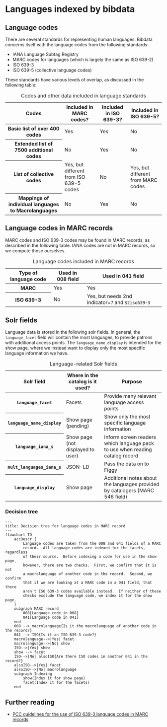 # Languages indexed by bibdata

## Language codes

There are several standards for representing human languages.  Bibdata concerns itself with the language codes from the following standards:
* IANA Language Subtag Registry
* MARC codes for languages (which is largely the same as ISO 639-2)
* ISO 639-3
* ISO 639-5 (collective language codes)

These standards have various levels of overlap, as discussed in the following table:

<!-- Using HTML in this table to add row headers and a caption, which are not included in Github-flavored markdown -->
<table aria-label="Codes and other data included in language standards">
    <caption>Codes and other data included in language standards</caption>
    <thead>
        <tr>
            <th scope="col">Codes</th>
            <th scope="col">Included in MARC codes?</th>
            <th scope="col">Included in ISO 639-3?</th>
            <th scope="col">Included in ISO 639-5?</th>
        </tr>
    </thead>
    <tbody>
        <tr>
            <th scope="row">Basic list of over 400 codes</th>
            <td>Yes</td>
            <td>Yes</td>
            <td>No</td>
        </tr>
        <tr>
            <th scope="row">Extended list of 7500 additional codes</th>
            <td>No</td>
            <td>Yes</td>
            <td>No</td>
        </tr>
        <tr>
            <th scope="row">List of collective codes</th>
            <td>Yes, but different from ISO 639-5 codes</td>
            <td>No</td>
            <td>Yes, but different from MARC codes</td>
        </tr>
        <tr>
            <th scope="row">Mappings of individual languages to Macrolanguages</th>
            <td>No</td>
            <td>Yes</td>
            <td>No</td>
        </tr>
    </tbody>
</table>

## Language codes in MARC records

MARC codes and ISO 639-3 codes may be found in MARC records, as described in the following table.  IANA codes are not in MARC records, so we compute those ourselves.

<!-- Using HTML in this table to add row headers and a caption, which are not included in Github-flavored markdown -->
<table aria-label="Language codes included in MARC records">
    <caption>Language codes included in MARC records</caption>
    <thead>
        <tr>
            <th scope="col">Type of language code</th>
            <th scope="col">Used in 008 field</th>
            <th scope="col">Used in 041 field</th>
        </tr>
    </thead>
    <tbody>
        <tr>
            <th scope="row">MARC</th>
            <td>Yes</td>
            <td>Yes</td>
        </tr>
        <tr>
            <th scope="row">ISO 639-3</th>
            <td>No</td>
            <td>Yes, but needs 2nd indicator=<code>7</code> and <code>$2iso639-3</code></td>
        </tr>
    </tbody>
</table>


## Solr fields

Language data is stored in the following solr fields.  In general, the `language_facet` field will contain the most languages, to provide patrons with additional access points.  The `language_name_display` is intended for the show page, where we instead want to display only the most specific language information we have.

<!-- Using HTML in this table to add row headers and a caption, which are not included in Github-flavored markdown -->
<table aria-label="Language-related Solr fields">
    <caption>Language-related Solr fields</caption>
    <thead>
        <tr>
            <th scope="col">Solr field</th>
            <th scope="col">Where in the catalog is it used?</th>
            <th scope="col">Purpose</th>
        </tr>
    </thead>
    <tbody>
        <tr>
            <th scope="row"><code>language_facet</code></th>
            <td>Facets</td>
            <td>Provide many relevant language access points</td>
        </tr>
        <tr>
            <th scope="row"><code>language_name_display</code></th>
            <td>Show page (pending)</td>
            <td>Show only the most specific language information</td>
        </tr>
        <tr>
            <th scope="row"><code>language_iana_s</code></th>
            <td>Show page (not displayed to user)</td>
            <td>Inform screen readers which language pack to use when reading catalog record</td>
        </tr>
        <tr>
            <th scope="row"><code>mult_languages_iana_s</code></th>
            <td>JSON-LD</td>
            <td>Pass the data on to Figgy</td>
        </tr>
        <tr>
            <th scope="row"><code>language_display</code></th>
            <td>Show page</td>
            <td>Additional notes about the languages provided by catalogers (MARC 546 field)</td>
        </tr>
    </tbody>
</table>


### Decision tree

```mermaid
---
title: Decision tree for language codes in MARC record
---
flowchart TD
    accDescr {
        Language codes are taken from the 008 and 041 fields of a MARC
        record.  All language codes are indexed for the facets, regardless
        of their source.  Before indexing a code for use in the show page,
        however, there are two checks.  First, we confirm that it is not
        a macrolanguage of another code in the record.  Second, we confirm
        that if we are looking at a MARC code in a 041 field, that there
        aren't ISO 639-3 codes available instead.  If neither of these
        checks exclude the language code, we index it for the show page.
    }
    subgraph MARC record
        008[Language code in 008]
        041[Language code in 041]
    end
    008 --> macrolanguage{Is it the macrolanguage of another code in the record?}
    041 --> ISO{Is it an ISO 639-3 code?}
    macrolanguage-->|Yes| facet
    macrolanguage-->|No| show
    ISO-->|Yes| show
    show --> facet
    ISO-->|No| alsoISO{Are there ISO codes in another 041 in the record?}
    alsoISO-->|Yes| facet
    alsoISO-->|No| macrolanguage
    subgraph Indexing
        show(Index it for show page)
        facet(Index it for the facets)
    end
```
## Further reading

* [PCC guidelines for the use of ISO 639-3 language codes in MARC records](https://loc.gov/aba/pcc/scs/documents/ISO-639-3-guidelines.pdf)
